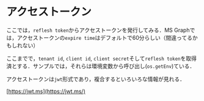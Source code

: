 # アクセストークン

ここでは，`reflesh token`からアクセストークンを発行してみる．MS Graphでは，アクセストークンの`expire time`はデフォルトで60分らしい（間違ってるかもしれない）

ここまでで，`tenant id`, `client id`, `client secret`そして`reflesh token`を取得済とする．サンプルでは，それらは環境変数から呼び出し(`os.getEnv`)ている．

アクセストークンは`jwt`形式であり，複合するといろいろな情報が見れる．

[https://jwt.ms](https://jwt.ms/)
